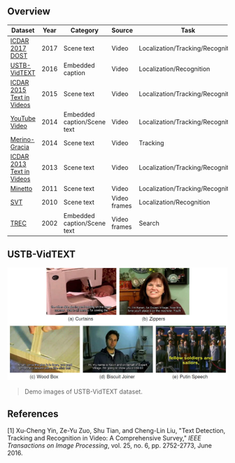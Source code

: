 ## Overview
|Dataset|Year|Category|Source|Task|Language|
|---|---|---|---|---|---|
|[ICDAR 2017 DOST](http://rrc.cvc.uab.es/?ch=7&com=introduction)|2017|Scene text|Video|Localization/Tracking/Recognition|English/Japanese|
|[USTB-VidTEXT](http://prir.ustb.edu.cn/WebT2DAR)|2016|Embedded caption|Video|Localization/Recognition|English/Chinese|
|[ICDAR 2015 Text in Videos](http://rrc.cvc.uab.es/?ch=3&com=introduction)|2015|Scene text|Video|Localization/Tracking/Recognition|English/Spanish/French/Japanese|
|[YouTube Video](http://vision.ucsd.edu/content/youtube-video-text)|2014|Embedded caption/Scene text|Video|Localization/Tracking/Recognition|English|
|[Merino-Gracia](http://nf.ull.es/research/eav/text/tracking)|2014|Scene text|Video|Tracking|English|
|[ICDAR 2013 Text in Videos](http://dagdata.cvc.uab.es/icdar2013competition/?ch=3)|2013|Scene text|Video|Localization/Tracking/Recognition|English/Spanish/French/Japanese|
|[Minetto](http://www.liv.ic.unicamp.br/~minetto/datasets/text/VIDEOS/)|2011|Scene text|Video|Localization/Tracking/Recognition|English|
|[SVT](http://vision.ucsd.edu/~kai/grocr/)|2010|Scene text|Video frames|Localization/Recognition|English|
|[TREC](https://www-nlpir.nist.gov/projects/t2002v/keyframes/)|2002|Embedded caption/Scene text|Video frames|Search|English|

## USTB-VidTEXT
![USTB-VidTEXT_demo](demo_images/USTB-VidTEXT_demo.jpg)
> Demo images of USTB-VidTEXT dataset.

## References
[1] Xu-Cheng Yin, Ze-Yu Zuo, Shu Tian, and Cheng-Lin Liu, "Text Detection, Tracking and Recognition in Video: A Comprehensive Survey," *IEEE Transactions on Image Processing*, vol. 25, no. 6, pp. 2752-2773, June 2016.

